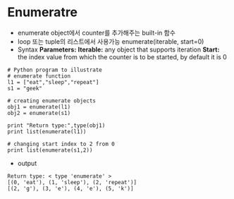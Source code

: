 ﻿# Enumeratre
- enumerate object에서 counter를 추가해주는 built-in 함수
- loop 또는 tuple의 리스트에서 사용가능
enumerate(iterable, start=0)
- Syntax
**Parameters:**
**Iterable:** any object that supports iteration
**Start:** the index value from which the counter is 
              to be started, by default it is 0

```
# Python program to illustrate 
# enumerate function 
l1 = ["eat","sleep","repeat"] 
s1 = "geek"
  
# creating enumerate objects 
obj1 = enumerate(l1) 
obj2 = enumerate(s1) 
  
print "Return type:",type(obj1) 
print list(enumerate(l1)) 
  
# changing start index to 2 from 0 
print list(enumerate(s1,2))
```              
- output
```
Return type: < type 'enumerate' >
[(0, 'eat'), (1, 'sleep'), (2, 'repeat')]
[(2, 'g'), (3, 'e'), (4, 'e'), (5, 'k')]
```
